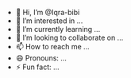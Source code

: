 - 👋 Hi, I’m @Iqra-bibi
- 👀 I’m interested in ...
- 🌱 I’m currently learning ...
- 💞️ I’m looking to collaborate on ...
- 📫 How to reach me ...
- 😄 Pronouns: ...
- ⚡ Fun fact: ...

<!---
Iqra-bibi/Iqra-bibi is a ✨ special ✨ repository because its `README.md` (this file) appears on your GitHub profile.
You can click the Preview link to take a look at your changes.
--->
